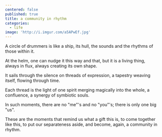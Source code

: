 ```yaml
---
centered: false
published: true
title: a community in rhythm
categories:
  - life
image: 'http://i.imgur.com/a5APwEf.jpg'
---
```

A circle of drummers 
is like a ship,
its hull,
the sounds 
and the rhythms
of those within it.

At the helm,
one can nudge it
this way and that,
but it is a living thing,
always in flux,
always creating
its own shape.

It sails through the silence
on threads of expression,
a tapestry weaving itself,
flowing through time.

Each thread 
is the light of one spirit
merging magically
into the whole,
a confluence,
a synergy
of symbiotic souls.

In such moments,
there are no "me"'s
and no "you"'s;
there is only
one big "us". 

These are the moments
that remind us
what a gift this is,
to come together like this,
to put our separateness aside,
and become, again,
a community
in rhythm.


